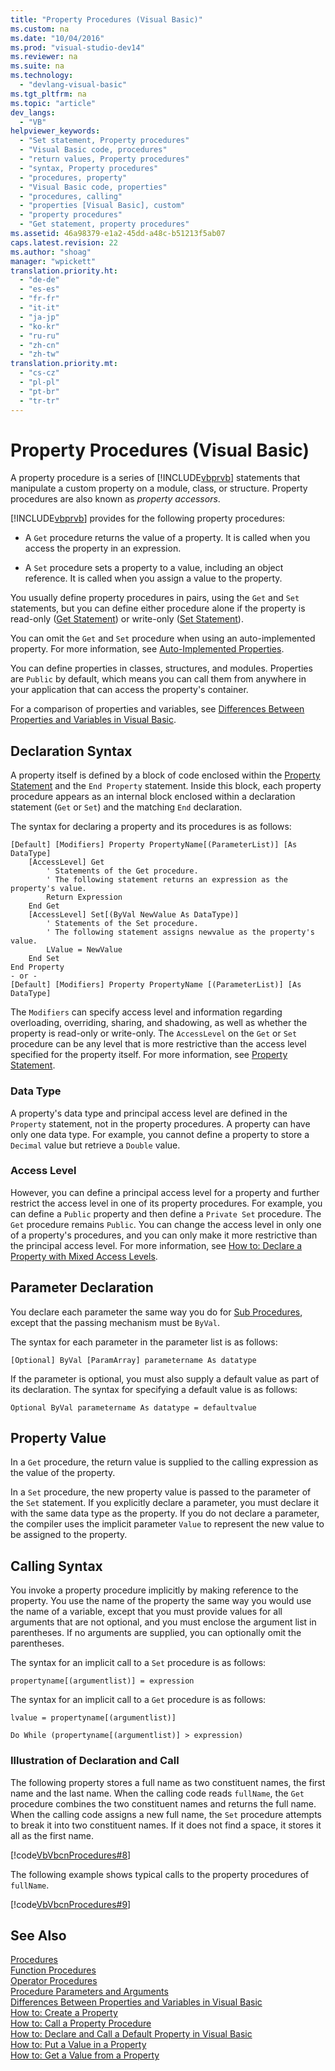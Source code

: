 ```yaml
---
title: "Property Procedures (Visual Basic)"
ms.custom: na
ms.date: "10/04/2016"
ms.prod: "visual-studio-dev14"
ms.reviewer: na
ms.suite: na
ms.technology: 
  - "devlang-visual-basic"
ms.tgt_pltfrm: na
ms.topic: "article"
dev_langs: 
  - "VB"
helpviewer_keywords: 
  - "Set statement, Property procedures"
  - "Visual Basic code, procedures"
  - "return values, Property procedures"
  - "syntax, Property procedures"
  - "procedures, property"
  - "Visual Basic code, properties"
  - "procedures, calling"
  - "properties [Visual Basic], custom"
  - "property procedures"
  - "Get statement, property procedures"
ms.assetid: 46a98379-e1a2-45dd-a48c-b51213f5ab07
caps.latest.revision: 22
ms.author: "shoag"
manager: "wpickett"
translation.priority.ht: 
  - "de-de"
  - "es-es"
  - "fr-fr"
  - "it-it"
  - "ja-jp"
  - "ko-kr"
  - "ru-ru"
  - "zh-cn"
  - "zh-tw"
translation.priority.mt: 
  - "cs-cz"
  - "pl-pl"
  - "pt-br"
  - "tr-tr"
---
```

# Property Procedures (Visual Basic)
A property procedure is a series of [!INCLUDE[vbprvb](../VS_visualbasic/includes/vbprvb_md.md)] statements that manipulate a custom property on a module, class, or structure. Property procedures are also known as *property accessors*.  
  
 [!INCLUDE[vbprvb](../VS_visualbasic/includes/vbprvb_md.md)] provides for the following property procedures:  
  
-   A `Get` procedure returns the value of a property. It is called when you access the property in an expression.  
  
-   A `Set` procedure sets a property to a value, including an object reference. It is called when you assign a value to the property.  
  
 You usually define property procedures in pairs, using the `Get` and `Set` statements, but you can define either procedure alone if the property is read-only ([Get Statement](../VS_visualbasic/get-statement.md)) or write-only ([Set Statement](../VS_visualbasic/set-statement--visual-basic-.md)).  
  
 You can omit the `Get` and `Set` procedure when using an auto-implemented property. For more information, see [Auto-Implemented Properties](../VS_visualbasic/auto-implemented-properties--visual-basic-.md).  
  
 You can define properties in classes, structures, and modules. Properties are `Public` by default, which means you can call them from anywhere in your application that can access the property's container.  
  
 For a comparison of properties and variables, see [Differences Between Properties and Variables in Visual Basic](../VS_visualbasic/differences-between-properties-and-variables-in-visual-basic.md).  
  
## Declaration Syntax  
 A property itself is defined by a block of code enclosed within the [Property Statement](../VS_visualbasic/property-statement.md) and the `End Property` statement. Inside this block, each property procedure appears as an internal block enclosed within a declaration statement (`Get` or `Set`) and the matching `End` declaration.  
  
 The syntax for declaring a property and its procedures is as follows:  
  
```  
[Default] [Modifiers] Property PropertyName[(ParameterList)] [As DataType]  
    [AccessLevel] Get  
        ' Statements of the Get procedure.  
        ' The following statement returns an expression as the property's value.  
        Return Expression  
    End Get  
    [AccessLevel] Set[(ByVal NewValue As DataType)]  
        ' Statements of the Set procedure.  
        ' The following statement assigns newvalue as the property's value.  
        LValue = NewValue  
    End Set  
End Property  
- or -  
[Default] [Modifiers] Property PropertyName [(ParameterList)] [As DataType]  
```  
  
 The `Modifiers` can specify access level and information regarding overloading, overriding, sharing, and shadowing, as well as whether the property is read-only or write-only. The `AccessLevel` on the `Get` or `Set` procedure can be any level that is more restrictive than the access level specified for the property itself. For more information, see [Property Statement](../VS_visualbasic/property-statement.md).  
  
### Data Type  
 A property's data type and principal access level are defined in the `Property` statement, not in the property procedures. A property can have only one data type. For example, you cannot define a property to store a `Decimal` value but retrieve a `Double` value.  
  
### Access Level  
 However, you can define a principal access level for a property and further restrict the access level in one of its property procedures. For example, you can define a `Public` property and then define a `Private Set` procedure. The `Get` procedure remains `Public`. You can change the access level in only one of a property's procedures, and you can only make it more restrictive than the principal access level. For more information, see [How to: Declare a Property with Mixed Access Levels](../VS_visualbasic/how-to--declare-a-property-with-mixed-access-levels--visual-basic-.md).  
  
## Parameter Declaration  
 You declare each parameter the same way you do for [Sub Procedures](../VS_visualbasic/sub-procedures--visual-basic-.md), except that the passing mechanism must be `ByVal`.  
  
 The syntax for each parameter in the parameter list is as follows:  
  
 `[Optional] ByVal [ParamArray] parametername As datatype`  
  
 If the parameter is optional, you must also supply a default value as part of its declaration. The syntax for specifying a default value is as follows:  
  
 `Optional ByVal parametername As datatype = defaultvalue`  
  
## Property Value  
 In a `Get` procedure, the return value is supplied to the calling expression as the value of the property.  
  
 In a `Set` procedure, the new property value is passed to the parameter of the `Set` statement. If you explicitly declare a parameter, you must declare it with the same data type as the property. If you do not declare a parameter, the compiler uses the implicit parameter `Value` to represent the new value to be assigned to the property.  
  
## Calling Syntax  
 You invoke a property procedure implicitly by making reference to the property. You use the name of the property the same way you would use the name of a variable, except that you must provide values for all arguments that are not optional, and you must enclose the argument list in parentheses. If no arguments are supplied, you can optionally omit the parentheses.  
  
 The syntax for an implicit call to a `Set` procedure is as follows:  
  
 `propertyname[(argumentlist)] = expression`  
  
 The syntax for an implicit call to a `Get` procedure is as follows:  
  
 `lvalue = propertyname[(argumentlist)]`  
  
 `Do While (propertyname[(argumentlist)] > expression)`  
  
### Illustration of Declaration and Call  
 The following property stores a full name as two constituent names, the first name and the last name. When the calling code reads `fullName`, the `Get` procedure combines the two constituent names and returns the full name. When the calling code assigns a new full name, the `Set` procedure attempts to break it into two constituent names. If it does not find a space, it stores it all as the first name.  
  
 [!code[VbVbcnProcedures#8](../VS_visualbasic/codesnippet/VisualBasic/property-procedures--visual-basic-_1.vb)]  
  
 The following example shows typical calls to the property procedures of `fullName`.  
  
 [!code[VbVbcnProcedures#9](../VS_visualbasic/codesnippet/VisualBasic/property-procedures--visual-basic-_2.vb)]  
  
## See Also  
 [Procedures](../VS_visualbasic/procedures-in-visual-basic.md)   
 [Function Procedures](../VS_visualbasic/function-procedures--visual-basic-.md)   
 [Operator Procedures](../VS_visualbasic/operator-procedures--visual-basic-.md)   
 [Procedure Parameters and Arguments](../VS_visualbasic/procedure-parameters-and-arguments--visual-basic-.md)   
 [Differences Between Properties and Variables in Visual Basic](../VS_visualbasic/differences-between-properties-and-variables-in-visual-basic.md)   
 [How to: Create a Property](../VS_visualbasic/how-to--create-a-property--visual-basic-.md)   
 [How to: Call a Property Procedure](../VS_visualbasic/how-to--call-a-property-procedure--visual-basic-.md)   
 [How to: Declare and Call a Default Property in Visual Basic](../VS_visualbasic/how-to--declare-and-call-a-default-property-in-visual-basic.md)   
 [How to: Put a Value in a Property](../VS_visualbasic/how-to--put-a-value-in-a-property--visual-basic-.md)   
 [How to: Get a Value from a Property](../VS_visualbasic/how-to--get-a-value-from-a-property--visual-basic-.md)